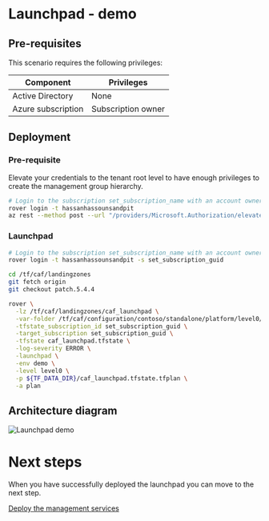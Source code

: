 # Launchpad - demo

## Pre-requisites

This scenario requires the following privileges:

| Component          | Privileges         |
|--------------------|--------------------|
| Active Directory   | None               |
| Azure subscription | Subscription owner |

## Deployment

### Pre-requisite

Elevate your credentials to the tenant root level to have enough privileges to create the management group hierarchy.

```bash
# Login to the subscription set_subscription_name with an account owner.
rover login -t hassanhassounsandpit
az rest --method post --url "/providers/Microsoft.Authorization/elevateAccess?api-version=2016-07-01"

```

### Launchpad

```bash
# Login to the subscription set_subscription_name with an account owner.
rover login -t hassanhassounsandpit -s set_subscription_guid

cd /tf/caf/landingzones
git fetch origin
git checkout patch.5.4.4

rover \
  -lz /tf/caf/landingzones/caf_launchpad \
  -var-folder /tf/caf/configuration/contoso/standalone/platform/level0/launchpad \
  -tfstate_subscription_id set_subscription_guid \
  -target_subscription set_subscription_guid \
  -tfstate caf_launchpad.tfstate \
  -log-severity ERROR \
  -launchpad \
  -env demo \
  -level level0 \
  -p ${TF_DATA_DIR}/caf_launchpad.tfstate.tfplan \
  -a plan

```

## Architecture diagram
![Launchpad demo](../../../../../../documentation/img/launchpad-demo.PNG)


# Next steps

When you have successfully deployed the launchpad you can  move to the next step.


 [Deploy the management services](../../level1/management/readme.md)
